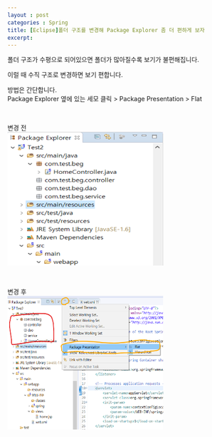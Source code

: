 ```yaml
---
layout : post
categories : Spring
title: [Eclipse]폴더 구조를 변경해 Package Explorer 좀 더 편하게 보자
excerpt:  
---
```


폴더 구조가 수평으로 되어있으면 폴더가 많아질수록 보기가 불편해집니다.  

이럴 때 수직 구조로 변경하면 보기 편합니다.  

방법은 간단합니다.  
Package Explorer 옆에 있는 세모 클릭 > Package Presentation > Flat


<br/>

변경 전  
<img src="../img/TipsForCode/pE01.png" width="350px" height="300px" title="폴더수평" alt="folderHorizontality"></img>

<br/>

변경 후  
<img src="../img/TipsForCode/pE02.png" width="350px" height="300px" title="폴더수평" alt="folderHorizontality"></img>





